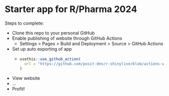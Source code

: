 # Starter app for R/Pharma 2024

Steps to complete:
* Clone this repo to your personal GitHub
* Enable publishing of website through GitHub Actions
  * Settings > Pages > Build and Deployment > Source > GitHub Actions
* Set up auto exporting of app
  * ```r
    usethis::use_github_action(
      url = "https://github.com/posit-dev/r-shinylive/blob/actions-v1/examples/deploy-app.yaml"
    )
    ```
* View website
* ...
* Profit!

